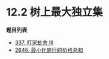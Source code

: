 # 12.2 树上最大独立集

**题目列表**

- [337. 打家劫舍 III](https://leetcode.cn/discuss/post/3581838/fen-xiang-gun-ti-dan-dong-tai-gui-hua-ru-007o/)
- [2646. 最小化旅行的价格总和](https://leetcode.cn/problems/minimize-the-total-price-of-the-trips/description/)
